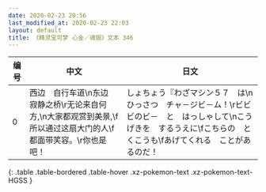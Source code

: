 ```yaml
---
date: 2020-02-23 20:56
last_modified_at: 2020-02-23 22:03
layout: default
title: 《精灵宝可梦 心金／魂银》文本 346
---
```

| 编号 | 中文 | 日文 |
| ---- | ---- | ---- |
| 0 | 西边　自行车道\n东边　寂静之桥\r无论来自何方,\n大家都观赏到美景,\f所以通过这扇大门的人\f都面带笑容。\r你也是吧！ | しょちょう『わざマシン５７　は\nひっさつ　チャ－ジビ－ム！\rビビビのビ－　と　はっしゃして\nこうげきを　するうえに\fこちらの　とくこうも\fあげてくれる　ことがあるのだ！ |
{: .table .table-bordered .table-hover .xz-pokemon-text .xz-pokemon-text-HGSS }